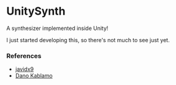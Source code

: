 # UnitySynth

A synthesizer implemented inside Unity!

I just started developing this, so there's not much to see just yet.

### References

 - [javidx9](https://www.youtube.com/watch?v=tgamhuQnOkM)
 - [Dano Kablamo](https://www.youtube.com/watch?v=GqHFGMy_51c)
